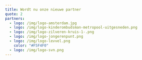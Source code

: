 ```yaml
---
title: Wordt nu onze nieuwe partner
quote: 2
partners:
  - logo: /img/logo-amsterdam.jpg
  - logo: /img/logo-kinderombudsman-metropool-uitgesneden.png
  - logo: /img/logo-zilveren-kruis-1-.png
  - logo: /img/logo-jongerenpunt.png
  - logo: /img/logo-levvel.png
    color: "#F5F4F0"
  - logo: /img/logo-svn.png
---
```

